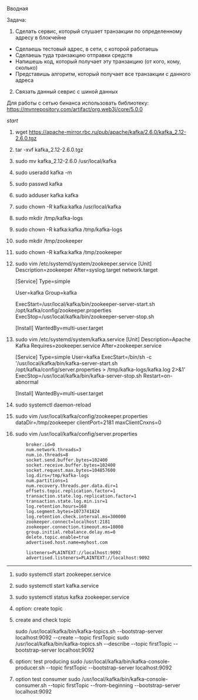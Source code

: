 Вводная

Задача:
1. Сделать сервис, который слушает транзакции по определенному адресу в блокчейне
- Сделаешь тестовый адрес, в сети, с которой работаешь
- Сделаешь туда транзакцию отправки средств
- Напишешь код, который получает эту транзакцию (от кого, кому, сколько)
- Представишь алгоритм, который получает все транзакции с данного адреса
2. Связать данный севрис с шиной данных

Для работы с сетью бинанса использовать библиотеку:
https://mvnrepository.com/artifact/org.web3j/core/5.0.0


*start*
1. wget https://apache-mirror.rbc.ru/pub/apache/kafka/2.6.0/kafka_2.12-2.6.0.tgz
2. tar -xvf kafka_2.12-2.6.0.tgz
3. sudo mv kafka_2.12-2.6.0 /usr/local/kafka
4. sudo useradd kafka -m
5. sudo passwd kafka
6. sudo adduser kafka kafka
7. sudo chown -R kafka:kafka /usr/local/kafka
8. sudo mkdir /tmp/kafka-logs
9. sudo chown -R kafka:kafka /tmp/kafka-logs
10. sudo mkdir /tmp/zookeeper
11. sudo chown -R kafka:kafka /tmp/zookeeper
12. sudo vim /etc/systemd/system/zookeeper.service
    [Unit]
    Description=zookeeper
    After=syslog.target network.target

    [Service]
    Type=simple

    User=kafka
    Group=kafka

    ExecStart=/usr/local/kafka/bin/zookeeper-server-start.sh /opt/kafka/config/zookeeper.properties
    ExecStop=/usr/local/kafka/bin/zookeeper-server-stop.sh

    [Install]
    WantedBy=multi-user.target

13. sudo vim /etc/systemd/system/kafka.service
    [Unit]
    Description=Apache Kafka
    Requires=zookeeper.service
    After=zookeeper.service

    [Service]
    Type=simple
    User=kafka
    ExecStart=/bin/sh -c '/usr/local/kafka/bin/kafka-server-start.sh /opt/kafka/config/server.properties > /tmp/kafka-logs/kafka.log 2>&1'
    ExecStop=/usr/local/kafka/bin/kafka-server-stop.sh
    Restart=on-abnormal

    [Install]
    WantedBy=multi-user.target

14. sudo systemctl daemon-reload
15. sudo vim /usr/local/kafka/config/zookeeper.properties
    dataDir=/tmp/zookeeper
    clientPort=2181
    maxClientCnxns=0
16. sudo vim /usr/local/kafka/config/server.properties

            broker.id=0
            num.network.threads=3
            num.io.threads=8
            socket.send.buffer.bytes=102400
            socket.receive.buffer.bytes=102400
            socket.request.max.bytes=104857600
            log.dirs=/tmp/kafka-logs
            num.partitions=1
            num.recovery.threads.per.data.dir=1
            offsets.topic.replication.factor=1
            transaction.state.log.replication.factor=1
            transaction.state.log.min.isr=1
            log.retention.hours=168
            log.segment.bytes=1073741824
            log.retention.check.interval.ms=300000
            zookeeper.connect=localhost:2181
            zookeeper.connection.timeout.ms=18000
            group.initial.rebalance.delay.ms=0
            delete.topic.enable=true
            advertised.host.name=myhost.com

            listeners=PLAINTEXT://localhost:9092
            advertised.listeners=PLAINTEXT://localhost:9092  

***
1. sudo systemctl start zookeeper.service
2. sudo systemctl start kafka.service
3. sudo systemctl status kafka zookeeper.service
4. option: create topic
5. create and check topic

   sudo /usr/local/kafka/bin/kafka-topics.sh --bootstrap-server localhost:9092 --create --topic firstTopic
   sudo /usr/local/kafka/bin/kafka-topics.sh  --describe --topic firstTopic --bootstrap-server localhost:9092

6. option: test producing
   sudo /usr/local/kafka/bin/kafka-console-producer.sh --topic firstTopic --bootstrap-server localhost:9092
7. option test consumer
   sudo /usr/local/kafka/bin/kafka-console-consumer.sh --topic firstTopic --from-beginning --bootstrap-server localhost:9092
